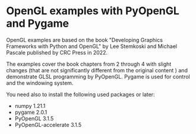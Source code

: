 # OpenGL examples with PyOpenGL and Pygame
OpenGL examples are based on the book "Developing Graphics Frameworks with Python and OpenGL" by Lee Stemkoski and Michael Pascale published by CRC Press in 2022. 

The examples cover the book chapters from 2 through 4 with slight changes (that are not significantly different from the original content ) and demonstrate GLSL programming by PyOpenGL. Pygame is used for control and the windowing system.

You need also to install the following used packages or later:
- numpy 1.21.1
- pygame 2.0.1
- PyOpenGL 3.1.5
- PyOpenGL-accelerate 3.1.5

